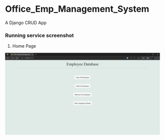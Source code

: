 # Office_Emp_Management_System
A Django CRUD App

### Running service screenshot

1. Home Page

![image](https://github.com/Sanketsingh77/Office_Emp_Management_System/blob/main/screenshots/Homepage.png)
